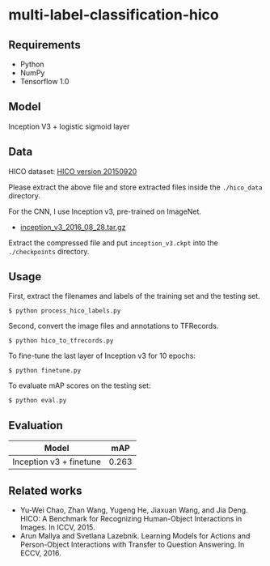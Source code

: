 # multi-label-classification-hico

## Requirements
- Python
- NumPy
- Tensorflow 1.0

## Model
Inception V3 + logistic sigmoid layer

## Data
HICO dataset: [HICO version 20150920](http://napoli18.eecs.umich.edu/public_html/data/hico_20150920.tar.gz)

Please extract the above file and store extracted files inside the `./hico_data` directory. <br/>

For the CNN, I use Inception v3, pre-trained on ImageNet.
- [inception\_v3\_2016\_08\_28.tar.gz](http://download.tensorflow.org/models/inception_v3_2016_08_28.tar.gz)

Extract the compressed file and put `inception_v3.ckpt` into the `./checkpoints` directory.

## Usage
First, extract the filenames and labels of the training set and the testing set.
	
	$ python process_hico_labels.py

Second, convert the image files and annotations to TFRecords.

	$ python hico_to_tfrecords.py

To fine-tune the last layer of Inception v3 for 10 epochs:

 	$ python finetune.py

To evaluate mAP scores on the testing set:

	$ python eval.py

## Evaluation
|Model|mAP|
|:---:|:---:|
|Inception v3 + finetune|0.263|

## Related works
- Yu-Wei Chao, Zhan Wang, Yugeng He, Jiaxuan Wang, and Jia Deng. HICO: A Benchmark for Recognizing Human-Object Interactions in Images. In ICCV, 2015.
- Arun Mallya and Svetlana Lazebnik. Learning Models for Actions and Person-Object Interactions with Transfer to Question Answering. In ECCV, 2016.
